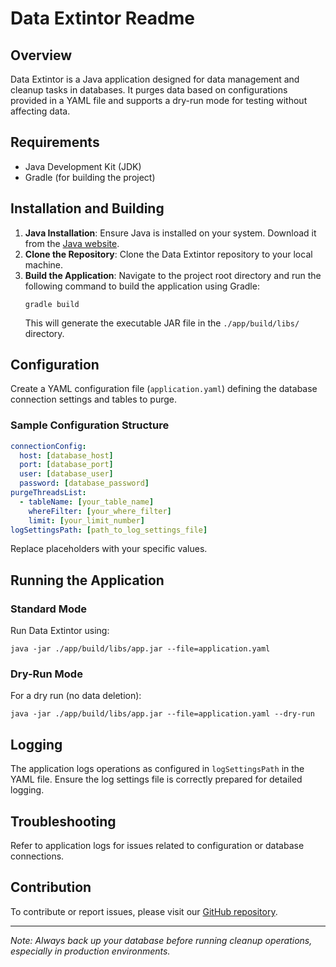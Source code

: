 # Data Extintor Readme

## Overview
Data Extintor is a Java application designed for data management and cleanup tasks in databases. It purges data based on configurations provided in a YAML file and supports a dry-run mode for testing without affecting data.

## Requirements
- Java Development Kit (JDK)
- Gradle (for building the project)

## Installation and Building
1. **Java Installation**: Ensure Java is installed on your system. Download it from the [Java website](https://www.oracle.com/java/technologies/javase-jdk11-downloads.html).
2. **Clone the Repository**: Clone the Data Extintor repository to your local machine.
3. **Build the Application**: Navigate to the project root directory and run the following command to build the application using Gradle:
   ```shell
   gradle build
   ```
   This will generate the executable JAR file in the `./app/build/libs/` directory.

## Configuration
Create a YAML configuration file (`application.yaml`) defining the database connection settings and tables to purge.

### Sample Configuration Structure
```yaml
connectionConfig:
  host: [database_host]
  port: [database_port]
  user: [database_user]
  password: [database_password]
purgeThreadsList:
  - tableName: [your_table_name]
    whereFilter: [your_where_filter]
    limit: [your_limit_number]
logSettingsPath: [path_to_log_settings_file]
```
Replace placeholders with your specific values.

## Running the Application

### Standard Mode
Run Data Extintor using:
```shell
java -jar ./app/build/libs/app.jar --file=application.yaml
```

### Dry-Run Mode
For a dry run (no data deletion):
```shell
java -jar ./app/build/libs/app.jar --file=application.yaml --dry-run
```

## Logging
The application logs operations as configured in `logSettingsPath` in the YAML file. Ensure the log settings file is correctly prepared for detailed logging.

## Troubleshooting
Refer to application logs for issues related to configuration or database connections.

## Contribution
To contribute or report issues, please visit our [GitHub repository](#).

---

*Note: Always back up your database before running cleanup operations, especially in production environments.*